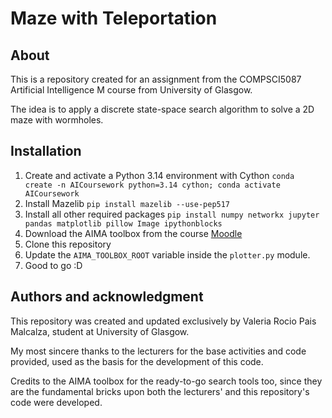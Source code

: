 # Maze with Teleportation

## About

This is a repository created for an assignment from the COMPSCI5087 Artificial Intelligence M course from University of Glasgow.

The idea is to apply a discrete state-space search algorithm to solve a 2D maze with wormholes.

## Installation

1. Create and activate a Python 3.14 environment with Cython
```conda create -n AICoursework python=3.14 cython; conda activate AICoursework```
2. Install Mazelib
```pip install mazelib --use-pep517```
3. Install all other required packages
```pip install numpy networkx jupyter pandas matplotlib pillow Image ipythonblocks```
4. Download the AIMA toolbox from the course [Moodle](https://moodle.gla.ac.uk/mod/resource/view.php?id=4652387)
5. Clone this repository
6. Update the `AIMA_TOOLBOX_ROOT` variable inside the `plotter.py` module.
7. Good to go :D

## Authors and acknowledgment

This repository was created and updated exclusively by Valeria Rocio Pais Malcalza, student at University of Glasgow.

My most sincere thanks to the lecturers for the base activities and code provided, used as the basis for the development of this code. 

Credits to the AIMA toolbox for the ready-to-go search tools too, since they are the fundamental bricks upon both the lecturers' and this repository's code were developed.